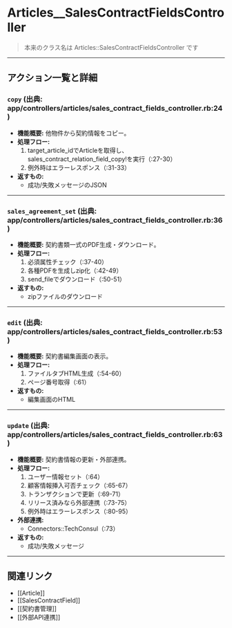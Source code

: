 # Articles__SalesContractFieldsController

> 本来のクラス名は Articles::SalesContractFieldsController です

---

## アクション一覧と詳細

### `copy` (出典: app/controllers/articles/sales_contract_fields_controller.rb:24)

* **機能概要:**
  他物件から契約情報をコピー。
* **処理フロー:**
    1. target_article_idでArticleを取得し、sales_contract_relation_field_copy!を実行（:27-30）
    2. 例外時はエラーレスポンス（:31-33）
* **返すもの:**
    - 成功/失敗メッセージのJSON

---

### `sales_agreement_set` (出典: app/controllers/articles/sales_contract_fields_controller.rb:36)

* **機能概要:**
  契約書類一式のPDF生成・ダウンロード。
* **処理フロー:**
    1. 必須属性チェック（:37-40）
    2. 各種PDFを生成しzip化（:42-49）
    3. send_fileでダウンロード（:50-51）
* **返すもの:**
    - zipファイルのダウンロード

---

### `edit` (出典: app/controllers/articles/sales_contract_fields_controller.rb:53)

* **機能概要:**
  契約書編集画面の表示。
* **処理フロー:**
    1. ファイルタブHTML生成（:54-60）
    2. ページ番号取得（:61）
* **返すもの:**
    - 編集画面のHTML

---

### `update` (出典: app/controllers/articles/sales_contract_fields_controller.rb:63)

* **機能概要:**
  契約書情報の更新・外部連携。
* **処理フロー:**
    1. ユーザー情報セット（:64）
    2. 顧客情報挿入可否チェック（:65-67）
    3. トランザクションで更新（:69-71）
    4. リリース済みなら外部連携（:73-75）
    5. 例外時はエラーレスポンス（:80-95）
* **外部連携:**
    - Connectors::TechConsul（:73）
* **返すもの:**
    - 成功/失敗メッセージ

---

## 関連リンク
- [[Article]]
- [[SalesContractField]]
- [[契約書管理]]
- [[外部API連携]] 